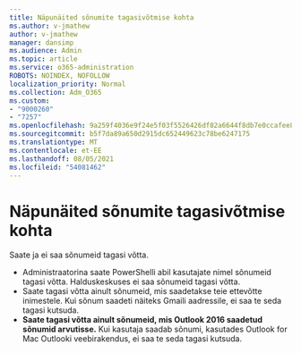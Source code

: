 ```yaml
---
title: Näpunäited sõnumite tagasivõtmise kohta
ms.author: v-jmathew
author: v-jmathew
manager: dansimp
ms.audience: Admin
ms.topic: article
ms.service: o365-administration
ROBOTS: NOINDEX, NOFOLLOW
localization_priority: Normal
ms.collection: Adm_O365
ms.custom:
- "9000260"
- "7257"
ms.openlocfilehash: 9a259f4036e9f24e5f03f5526426df82a6644f8db7e0ccafee8aaa37dcd0f552
ms.sourcegitcommit: b5f7da89a650d2915dc652449623c78be6247175
ms.translationtype: MT
ms.contentlocale: et-EE
ms.lasthandoff: 08/05/2021
ms.locfileid: "54081462"
---
```

# <a name="tips-about-recalling-messages"></a>Näpunäited sõnumite tagasivõtmise kohta

Saate ja ei saa sõnumeid tagasi võtta.

* Administraatorina saate PowerShelli abil kasutajate nimel sõnumeid tagasi võtta. Halduskeskuses ei saa sõnumeid tagasi võtta.
* Saate tagasi võtta ainult sõnumeid, mis saadetakse teie ettevõtte inimestele. Kui sõnum saadeti näiteks Gmaili aadressile, ei saa te seda tagasi kutsuda.
* **Saate tagasi võtta ainult sõnumeid, mis Outlook 2016 saadetud sõnumid arvutisse.** Kui kasutaja saadab sõnumi, kasutades Outlook for Mac Outlooki veebirakendus, ei saa te seda tagasi kutsuda.

